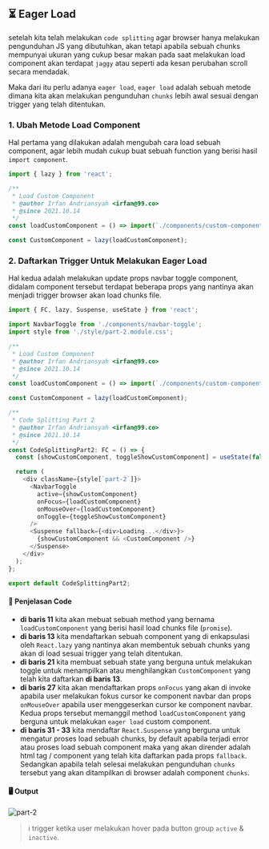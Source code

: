 ## ⏳ Eager Load

setelah kita telah melakukan `code splitting` agar browser hanya melakukan pengunduhan JS yang dibutuhkan, akan tetapi apabila sebuah chunks mempunyai ukuran yang cukup besar makan pada saat melakukan load component akan terdapat `jaggy` atau seperti ada kesan perubahan scroll secara mendadak.

Maka dari itu perlu adanya `eager load`, `eager load` adalah sebuah metode dimana kita akan melakukan pengunduhan `chunks` lebih awal sesuai dengan trigger yang telah ditentukan.

### 1. Ubah Metode Load Component
Hal pertama yang dilakukan adalah mengubah cara load sebuah component, agar lebih mudah cukup buat sebuah function yang berisi hasil `import component`.

```js
import { lazy } from 'react';

/**
 * Load Custom Component
 * @author Irfan Andriansyah <irfan@99.co>
 * @since 2021.10.14
 */
const loadCustomComponent = () => import(`./components/custom-component`);

const CustomComponent = lazy(loadCustomComponent);
```

### 2. Daftarkan Trigger Untuk Melakukan Eager Load
Hal kedua adalah melakukan update props navbar toggle component, didalam component tersebut terdapat beberapa props yang nantinya akan menjadi trigger browser akan load chunks file.

```js
import { FC, lazy, Suspense, useState } from 'react';

import NavbarToggle from './components/navbar-toggle';
import style from './style/part-2.module.css';

/**
 * Load Custom Component
 * @author Irfan Andriansyah <irfan@99.co>
 * @since 2021.10.14
 */
const loadCustomComponent = () => import(`./components/custom-component`);

const CustomComponent = lazy(loadCustomComponent);

/**
 * Code Splitting Part 2
 * @author Irfan Andriansyah <irfan@99.co>
 * @since 2021.10.14
 */
const CodeSplittingPart2: FC = () => {
  const [showCustomComponent, toggleShowCustomComponent] = useState(false);

  return (
    <div className={style[`part-2`]}>
      <NavbarToggle
        active={showCustomComponent}
        onFocus={loadCustomComponent}
        onMouseOver={loadCustomComponent}
        onToggle={toggleShowCustomComponent}
      />
      <Suspense fallback={<div>Loading...</div>}>
        {showCustomComponent && <CustomComponent />}
      </Suspense>
    </div>
  );
};

export default CodeSplittingPart2;
```

#### 📝 Penjelasan Code
- **di baris 11** kita akan mebuat sebuah method yang bernama `loadCustomComponent` yang berisi hasil load chunks file (`promise`).
- **di baris 13** kita mendaftarkan sebuah component yang di enkapsulasi oleh `React.lazy` yang nantinya akan membentuk sebuah chunks yang akan di load sesuai trigger yang telah ditentukan.
- **di baris 21** kita membuat sebuah state yang berguna untuk melakukan toggle untuk menampilkan atau menghilangkan `CustomComponent` yang telah kita daftarkan **di baris 13**.
- **di baris 27** kita akan mendaftarkan props `onFocus` yang akan di invoke apabila user melakukan fokus cursor ke component navbar dan props `onMouseOver` apabila user menggeserkan cursor ke component navbar. Kedua props tersebut memanggil method `loadCustomComponent` yang berguna untuk melakukan `eager load` custom component.
- **di baris 31 - 33** kita mendaftar `React.Suspense` yang berguna untuk mengatur proses load sebuah chunks, by default apabila terjadi error atau proses load sebuah component maka yang akan dirender adalah html tag / component yang telah kita daftarkan pada props `fallback`. Sedangkan apabila telah selesai melakukan pengunduhan `chunks` tersebut yang akan ditampilkan di browser adalah component `chunks`.

#### 🖥 Output
![part-2](/gif/code-splitting/part-2.gif)

> ℹ️ trigger ketika user melakukan hover pada button group `active` & `inactive`.